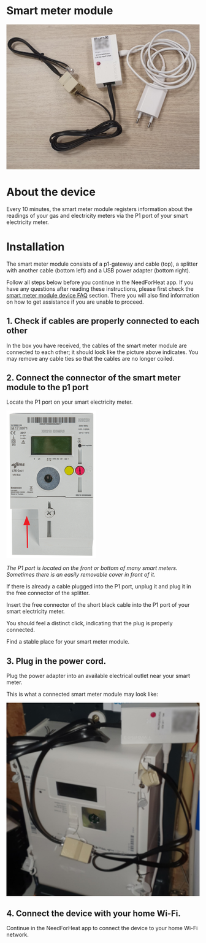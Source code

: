 # Smart meter module

![device](../assets/p1-gateway-and-accessories.jpg)

# About the device

Every 10 minutes, the smart meter module registers information about the readings of your gas and electricity meters via the P1 port of your smart electricity meter.
        
# Installation

The smart meter module consists of a p1-gateway and cable (top), a splitter with another cable (bottom left) and a USB power adapter (bottom right).

Follow all steps below before you continue in the NeedForHeat app. If you have any questions after reading these instructions, please first check the [smart meter module device FAQ](../../../faq/) section. There you will also find information on how to get assistance if you are unable to proceed.

## 1. Check if cables are properly connected to each other

In the box you have received, the cables of the smart meter module are connected to each other; it should look like the picture above indicates. You may remove any cable ties so that the cables are no longer coiled.

## 2. Connect the connector of the smart meter module to the p1 port

Locate the P1 port on your smart electricity meter.

![p1-port](../assets/P1MeterEnexis.png)

_The P1 port is located on the front or bottom of many smart meters. Sometimes there is an easily removable cover in front of it._

If there is already a cable plugged into the P1 port, unplug it and plug it in the free connector of the splitter.

Insert the free connector of the short black cable into the P1 port of your smart electricity meter.

You should feel a distinct click, indicating that the plug is properly connected.  

Find a stable place for your smart meter module.

## 3. Plug in the power cord.

Plug the power adapter into an available electrical outlet near your smart meter.

This is what a connected smart meter module may look like:

![smart meter module connected](../assets/p1-installed.jpg)

## 4. Connect the device with your home Wi-Fi.

Continue in the NeedForHeat app to connect the device to your home Wi-Fi network.